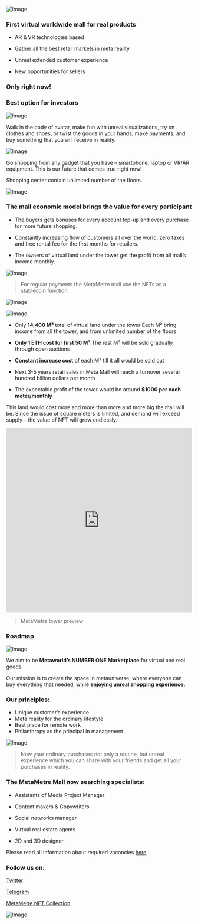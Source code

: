 ![Image](https://github.com/MetaMetre/welcome/blob/master/Images/What-Is-The-Metaverse-1300500%20(2).png?raw=true)

### First virtual worldwide mall for real products

-	AR & VR technologies based

-	Gather all the best retail markets in meta reality

-	Unreal extended customer experience

-	New opportunities for sellers

### **Only right now!** 
### **Best option for investors**

![Image](https://github.com/MetaMetre/welcome/blob/master/Images/001.png?raw=true)

Walk in the body of avatar, make fun with unreal visualizations, try on clothes and shoes, or twist the goods in your hands, make payments, and buy something that you will receive in reality.

![Image](https://github.com/MetaMetre/welcome/blob/master/Images/007.png?raw=true)

Go shopping from any gadget that you have – smartphone, laptop or VR/AR equipment.
This is our future that comes true right now!

Shopping center contain unlimited number of the floors.

![Image](https://github.com/MetaMetre/welcome/blob/master/Images/008.png?raw=true)

### The mall economic model brings the value for every participant

-	The buyers gets bonuses for every account top-up and every purchase for more future shopping.

-	Constantly increasing flow of customers all over the world, zero taxes and free rental fee for the first months for retailers.

-	The owners of virtual land under the tower get the profit from all mall’s income monthly.

![Image](https://github.com/MetaMetre/welcome/blob/master/Images/010.png?raw=true)

>For regular payments the MetaMetre mall use the NFTs as a stablecoin function.

![Image](https://github.com/MetaMetre/welcome/blob/master/Images/sweet-ice-cream-1300%20500.png?raw=true)

![Image](https://github.com/MetaMetre/welcome/blob/master/Images/S16.jpg?raw=true)

-	Only **14,400 М²** total of virtual land under the tower
Each М² bring income from all the tower, and from unlimited number of the floors

-	**Only 1 ETH cost for first 50 М²**
The rest М² will be sold gradually through open auctions

-	**Constant increase cost** of each М² till it all would be sold out

-	Next 3-5 years retail sales in Meta Mall will reach a turnover several hundred billion dollars per month

-	The expectable profit of the tower would be around **$1000 per each meter/monthly**


This land would cost more and more than more and more big the mall will be. Since the issue of square meters is limited, and demand will exceed supply – the value of NFT will grow endlessly.


<center><iframe width="100%" height="500" src="https://www.youtube.com/embed/YweibxupggI" frameborder="0" allow="autoplay; encrypted-media" allowfullscreen></iframe></center>

>MetaMetre tower preview


### Roadmap

![Image](https://github.com/MetaMetre/welcome/blob/master/Images/RMpart8.jpg?raw=true)



We aim to be **Metaworld’s NUMBER ONE Marketplace** for virtual and real goods.

Our mission is to create the space in metauniverse, where everyone can buy everything that needed, while **enjoying unreal shopping experience.** 


### Our principles:
-	Unique customer’s experience
-	Meta reality for the ordinary lifestyle
-	Best place for remote work
-	Philanthropy as the principal in management

![Image](https://github.com/MetaMetre/welcome/blob/master/Images/meta.png?raw=true)

>Now your ordinary purchases not only a routine, but unreal experience which you can share with your friends and get all your purchases in reality. 



### The MetaMetre Mall now searching specialists:

- Assistants of Media Project Manager

- Content makers & Copywriters

- Social networks manager

- Virtual real estate agents

- 2D and 3D designer


Please read all information about required vacancies [here](https://www.linkedin.com/in/metametre/)



### Follow us on:

[Twitter](https://twitter.com/MetaMetre)

[Telegram](https://t.me/metametre)

[MetaMetre NFT Collection](https://opensea.io/MetaMetre)



![Image](https://github.com/MetaMetre/welcome/blob/master/Images/200x61.png?raw=true)
